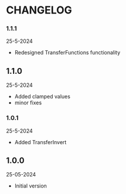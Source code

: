 # CHANGELOG

### 1.1.1
25-5-2024
- Redesigned TransferFunctions functionality

## 1.1.0
25-5-2024
- Added clamped values
- minor fixes

### 1.0.1
25-5-2024
- Added TransferInvert

## 1.0.0
25-05-2024
- Initial version


